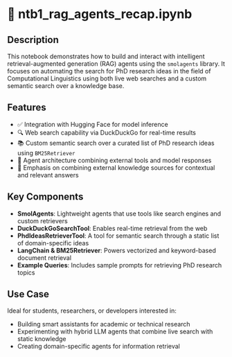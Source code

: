 # 📘 ntb1_rag_agents_recap.ipynb

## Description

This notebook demonstrates how to build and interact with intelligent retrieval-augmented generation (RAG) agents using the `smolagents` library. It focuses on automating the search for PhD research ideas in the field of Computational Linguistics using both live web searches and a custom semantic search over a knowledge base.

## Features

- ✅ Integration with Hugging Face for model inference
- 🔍 Web search capability via DuckDuckGo for real-time results
- 📚 Custom semantic search over a curated list of PhD research ideas using `BM25Retriever`
- 🤖 Agent architecture combining external tools and model responses
- 🧠 Emphasis on combining external knowledge sources for contextual and relevant answers

## Key Components

- **SmolAgents**: Lightweight agents that use tools like search engines and custom retrievers  
- **DuckDuckGoSearchTool**: Enables real-time retrieval from the web  
- **PhdIdeasRetrieverTool**: A tool for semantic search through a static list of domain-specific ideas  
- **LangChain & BM25Retriever**: Powers vectorized and keyword-based document retrieval  
- **Example Queries**: Includes sample prompts for retrieving PhD research topics  

## Use Case

Ideal for students, researchers, or developers interested in:
- Building smart assistants for academic or technical research
- Experimenting with hybrid LLM agents that combine live search with static knowledge
- Creating domain-specific agents for information retrieval
